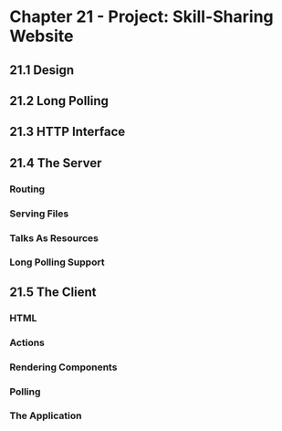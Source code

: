 # Chapter 21 - Project: Skill-Sharing Website

## 21.1 Design
## 21.2 Long Polling
## 21.3 HTTP Interface
## 21.4 The Server
### Routing
### Serving Files
### Talks As Resources
### Long Polling Support
## 21.5 The Client
### HTML
### Actions
### Rendering Components
### Polling
### The Application
